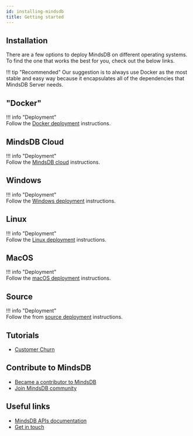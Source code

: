 ```yaml
---
id: installing-mindsdb
title: Getting started
---
```


## Installation

There are a few options to deploy MindsDB on different operating systems. To find the one that works the best for you, check out the below links.

!!! tip "Recommended"
Our suggestion is to always use Docker as the most stable and easy way because it encapsulates all of the dependencies that MindsDB Server needs.

## "Docker"
!!! info "Deployment"  
Follow the [Docker deployment](/deployment/docker) instructions.

## MindsDB Cloud
!!! info "Deployment"  
Follow the [MindsDB cloud](/deployment/cloud) instructions.

## Windows

!!! info "Deployment"  
Follow the [Windows deployment](/deployment/windows) instructions.

## Linux

!!! info "Deployment"  
Follow the [Linux deployment](/deployment/linux) instructions.

## MacOS

!!! info "Deployment"  
Follow the [macOS deployment](/deployment/macos) instructions.

## Source

!!! info "Deployment"  
Follow the from [source deployment](/deployment/source) instructions.


## Tutorials

* [Customer Churn](/tutorials/customer-churn/)

## Contribute to MindsDB

* [Became a contributor to MindsDB](/contribute)
* [Join MindsDB community](/community)

## Useful links

 * <a href="https://apidocs.mindsdb.com/" target="_blank">MindsDB APIs documentation</a>
 * <a href="https://mindsdb.com/contact-us/" target="_blank">Get in touch</a>
 
